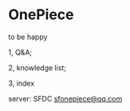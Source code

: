 # OnePiece
to be happy

1, Q&A;

2, knowledge list;

3, index


server:   SFDC  sfonepiece@qq.com





